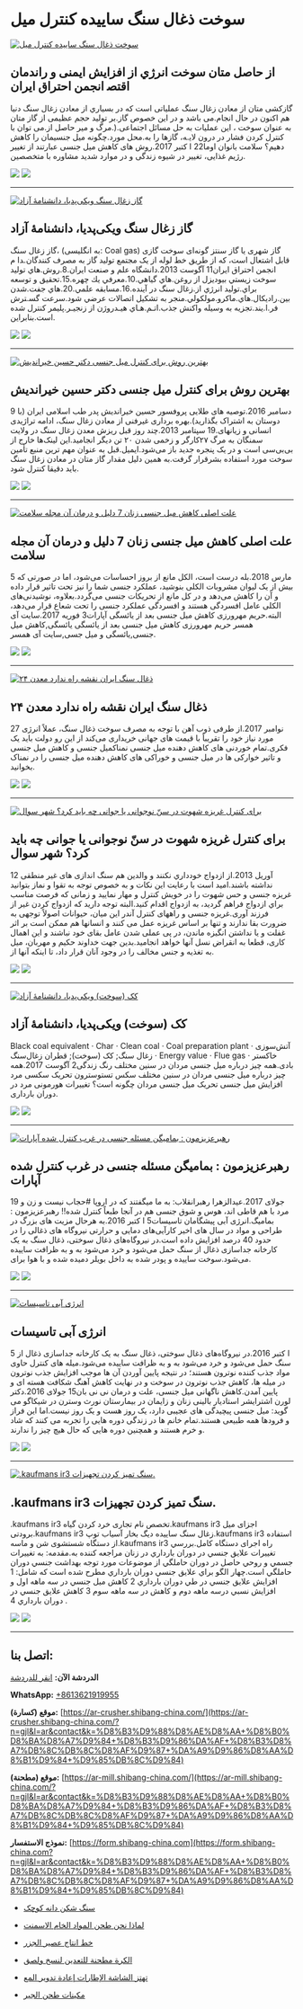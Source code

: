 # سوخت ذغال سنگ ساییده کنترل میل

<a href="https://swt.shibang-china.com/?n=gjl&l=ar&img&k=%D8%B3%D9%88%D8%AE%D8%AA+%D8%B0%D8%BA%D8%A7%D9%84+%D8%B3%D9%86%DA%AF+%D8%B3%D8%A7%DB%8C%DB%8C%D8%AF%D9%87+%DA%A9%D9%86%D8%AA%D8%B1%D9%84+%D9%85%DB%8C%D9%84" target="_blank">![سوخت ذغال سنگ ساییده کنترل میل](http://static.shibang-china.com/all-800x300/1500.jpg)</a>

## از ﺣﺎﺻﻞ ﻣﺘﺎن ﺳﻮﺧﺖ اﻧﺮژي از اﻓﺰاﯾﺶ اﯾﻤﻨﯽ و راﻧﺪﻣﺎن اﻗﺘﺼ انجمن احتراق ایران
ﮔﺎزﮐﺸﯽ ﻣﺘﺎن از ﻣﻌﺎدن زﻏﺎل ﺳﻨﮓ ﻋﻤﻠﯿﺎﺗﯽ اﺳﺖ ﮐﻪ در ﺑﺴﯿﺎري از ﻣﻌﺎدن زﻏﺎل ﺳﻨﮓ دﻧﯿﺎ ﻫﻢ اﮐﻨﻮن در ﺣﺎل اﻧﺠﺎم.ﻣﯽ ﺑﺎﺷﺪ و در اﯾﻦ ﺧﺼﻮص ﮔﺎز.ﺑﺮ ﺗﻮﻟﯿﺪ ﺣﺠﻢ ﻋﻈﯿﻤﯽ از ﮔﺎز ﻣﺘﺎن ﺑﻪ ﻋﻨﻮان ﺳﻮﺧﺖ ، اﯾﻦ ﻋﻤﻠﯿﺎت ﺑﻪ ﺣﻞ ﻣﺴﺎﺋﻞ اﺟﺘﻤﺎﻋﯽ.(.ﻣﺮگ و ﻣﯿﺮ ﺣﺎﺻﻞ از.ﻣﯽ ﺗﻮان ﺑﺎ ﮐﻨﺘﺮل ﮐﺮدن ﻓﺸﺎر در درون ﻻﯾ.ﻪ، ﮔﺎزﻫﺎ را ﺑﻪ.ﻣﺤﻞ ﻣﻮرد.چگونه میل جنسیمان را کاهش دهیم؟ سلامت بانوان اوما22 ا کتبر 2017.روش های کاهش میل جنسی عبارتند از تغییر رژیم غذایی، تغییر در شیوه زندگی و در موارد شدید مشاوره با متخصصین.


<a href="https://whatsapp.shibangsoft.com/WhatsApp.php" target="_blank" title="WhatsApp">![](http://static.shibang-china.com/icon/whatsapp.png)</a> <a href="https://swt.shibang-china.com/?n=gjl&l=ar&icon&k=%D8%B3%D9%88%D8%AE%D8%AA+%D8%B0%D8%BA%D8%A7%D9%84+%D8%B3%D9%86%DA%AF+%D8%B3%D8%A7%DB%8C%DB%8C%D8%AF%D9%87+%DA%A9%D9%86%D8%AA%D8%B1%D9%84+%D9%85%DB%8C%D9%84" target="_blank">![](http://static.shibang-china.com/icon/chat-ar.png)</a>

---

<a href="https://swt.shibang-china.com/?n=gjl&l=ar&img&k=%D8%B3%D9%88%D8%AE%D8%AA+%D8%B0%D8%BA%D8%A7%D9%84+%D8%B3%D9%86%DA%AF+%D8%B3%D8%A7%DB%8C%DB%8C%D8%AF%D9%87+%DA%A9%D9%86%D8%AA%D8%B1%D9%84+%D9%85%DB%8C%D9%84" target="_blank">![گاز زغال سنگ ویکی‌پدیا، دانشنامهٔ آزاد](http://static.shibang-china.com/all-800x300/1031.jpg)</a>

## گاز زغال سنگ ویکی‌پدیا، دانشنامهٔ آزاد
گاز زغال سنگ، (به انگلیسی: Coal gas) گاز شهری یا گاز سنتز گونه‌ای سوخت گازی قابل اشتعال است، که از طریق خط لوله از یک مجتمع تولید گاز به مصرف کنندگان.ﺪا م انجمن احتراق ایران11 آگوست 2013.داﻧﺸﮕﺎه ﻋﻠﻢ و ﺻﻨﻌﺖ اﻳﺮان.8.روش.ﻫﺎي ﺗﻮﻟﻴﺪ ﺳﻮﺧﺖ زﻳﺴﺘﻲ ﺑﻴﻮدﻳﺰل از روﻏﻦ.ﻫﺎي ﮔﻴﺎﻫﻲ.10.ﻣﻌﺮﻓﻲ ﻳﻚ ﭼﻬﺮه.15.ﺗﺤﻘﻴﻖ و ﺗﻮﺳﻌﻪ ﺑﺮاي.ﺗﻮﻟﻴﺪ اﻧﺮژي از.زﻏﺎل ﺳﻨﮓ در آﻳﻨﺪه.16.ﻣﺴﺎﺑﻘﻪ ﻋﻠﻤﻲ.20.ﻫﺎي ﺟﻔﺖ.ﺷﺪن ﺑﻴﻦ.رادﻳﻜﺎل.ﻫﺎي.ﻣﺎﻛﺮو.ﻣﻮﻟﻜﻮﻟﻲ.ﻣﻨﺠﺮ ﺑﻪ ﺗﺸﻜﻴﻞ اﺗﺼﺎﻻت ﻋﺮﺿﻲ ﺷﻮد.ﺳﺮﻋﺖ ﮔﺴ.ﺘﺮش ﻓﺮ.ا.ﻳﻨﺪ.ﺗﺠﺰﻳﻪ ﺑﻪ وﺳﻴﻠﻪ واﻛﻨﺶ ﺟﺬب.اﺗـﻢ.ﻫـﺎي ﻫﻴـﺪروژن از زﻧﺠﻴـﺮ.ﭘﻠﻴﻤﺮ ﻛﻨﺘﺮل ﺷﺪه اﺳﺖ.ﺑﻨﺎﺑﺮاﻳﻦ.


<a href="https://whatsapp.shibangsoft.com/WhatsApp.php" target="_blank" title="WhatsApp">![](http://static.shibang-china.com/icon/whatsapp.png)</a> <a href="https://swt.shibang-china.com/?n=gjl&l=ar&icon&k=%D8%B3%D9%88%D8%AE%D8%AA+%D8%B0%D8%BA%D8%A7%D9%84+%D8%B3%D9%86%DA%AF+%D8%B3%D8%A7%DB%8C%DB%8C%D8%AF%D9%87+%DA%A9%D9%86%D8%AA%D8%B1%D9%84+%D9%85%DB%8C%D9%84" target="_blank">![](http://static.shibang-china.com/icon/chat-ar.png)</a>

---

<a href="https://swt.shibang-china.com/?n=gjl&l=ar&img&k=%D8%B3%D9%88%D8%AE%D8%AA+%D8%B0%D8%BA%D8%A7%D9%84+%D8%B3%D9%86%DA%AF+%D8%B3%D8%A7%DB%8C%DB%8C%D8%AF%D9%87+%DA%A9%D9%86%D8%AA%D8%B1%D9%84+%D9%85%DB%8C%D9%84" target="_blank">![بهترین روش برای کنترل میل جنسی دکتر حسین خیراندیش](http://static.shibang-china.com/all-800x300/1484.jpg)</a>

## بهترین روش برای کنترل میل جنسی دکتر حسین خیراندیش
9 دسامبر 2016.توصیه های طلایی پروفسور حسین خیراندیش پدر طب اسلامی ایران (با دوستان به اشتراک بگذارید).بهره برداری غیرفنی از معادن زغال سنگ، ادامه تراژیدی انسانی و زیانهای.19 سپتامبر 2013.چند روز قبل ریزش معدن زغال سنگ در ولایت سمنگان به مرگ ۲۷کارگر و زخمی شدن ۲۰ تن دیگر انجامید.این لینک‌ها خارج از بی‌بی‌سی است و در یک پنجره جدید باز می‌شود.ایمیل.قبل به عنوان مهم ترین منبع تأمین سوخت مورد استفاده بشرقرار گرفت.به همین دلیل مقدار گاز متان در معادن زغال سنگ باید دقیقا کنترل شود.


<a href="https://whatsapp.shibangsoft.com/WhatsApp.php" target="_blank" title="WhatsApp">![](http://static.shibang-china.com/icon/whatsapp.png)</a> <a href="https://swt.shibang-china.com/?n=gjl&l=ar&icon&k=%D8%B3%D9%88%D8%AE%D8%AA+%D8%B0%D8%BA%D8%A7%D9%84+%D8%B3%D9%86%DA%AF+%D8%B3%D8%A7%DB%8C%DB%8C%D8%AF%D9%87+%DA%A9%D9%86%D8%AA%D8%B1%D9%84+%D9%85%DB%8C%D9%84" target="_blank">![](http://static.shibang-china.com/icon/chat-ar.png)</a>

---

<a href="https://swt.shibang-china.com/?n=gjl&l=ar&img&k=%D8%B3%D9%88%D8%AE%D8%AA+%D8%B0%D8%BA%D8%A7%D9%84+%D8%B3%D9%86%DA%AF+%D8%B3%D8%A7%DB%8C%DB%8C%D8%AF%D9%87+%DA%A9%D9%86%D8%AA%D8%B1%D9%84+%D9%85%DB%8C%D9%84" target="_blank">![علت اصلی کاهش میل جنسی زنان 7 دلیل و درمان آن مجله سلامت](http://static.shibang-china.com/all-800x300/757.jpg)</a>

## علت اصلی کاهش میل جنسی زنان 7 دلیل و درمان آن مجله سلامت
5 مارس 2018.بله درست است، الکل مانع از بروز احساسات می‌شود، اما در صورتی که بیش از یک لیوان مشروبات الکلی بنوشید، عملکرد جنسی شما را نیز تحت تاثیر قرار داده و آن را کاهش می‌دهد و در کل مانع از تحریکات جنسی می‌‌‌گردد.بعلاوه، نوشیدنی‌های الکلی عامل افسردگی هستند و افسردگی عملکرد جنسی را تحت شعاع قرار می‌دهد، البته.حریم مهرورزی کاهش میل جنسی بعد از یائسگی آپارات3 فوریه 2017.سایت آی همسر حریم مهرورزی کاهش میل جنسی بعد از یائسگی یائسگی,کاهش میل جنسی,یائسگی و میل جسی,سایت آی همسر.


<a href="https://whatsapp.shibangsoft.com/WhatsApp.php" target="_blank" title="WhatsApp">![](http://static.shibang-china.com/icon/whatsapp.png)</a> <a href="https://swt.shibang-china.com/?n=gjl&l=ar&icon&k=%D8%B3%D9%88%D8%AE%D8%AA+%D8%B0%D8%BA%D8%A7%D9%84+%D8%B3%D9%86%DA%AF+%D8%B3%D8%A7%DB%8C%DB%8C%D8%AF%D9%87+%DA%A9%D9%86%D8%AA%D8%B1%D9%84+%D9%85%DB%8C%D9%84" target="_blank">![](http://static.shibang-china.com/icon/chat-ar.png)</a>

---

<a href="https://swt.shibang-china.com/?n=gjl&l=ar&img&k=%D8%B3%D9%88%D8%AE%D8%AA+%D8%B0%D8%BA%D8%A7%D9%84+%D8%B3%D9%86%DA%AF+%D8%B3%D8%A7%DB%8C%DB%8C%D8%AF%D9%87+%DA%A9%D9%86%D8%AA%D8%B1%D9%84+%D9%85%DB%8C%D9%84" target="_blank">![ذغال سنگ ایران نقشه راه ندارد معدن ۲۴](http://static.shibang-china.com/all-800x300/428.jpg)</a>

## ذغال سنگ ایران نقشه راه ندارد معدن ۲۴
27 نوامبر 2017.از طرفی ذوب آهن با توجه به مصرف سوخت ذغال سنگ، عملاً انرژی مورد نیاز خود را تقریباً با قیمت های جهانی خریداری می‌کند از این رو دولت باید یک فکری.تمام خوردنی های کاهش دهنده میل جنسی نمناکمیل جنسی و کاهش میل جنسی و تاثیر خوارکی ها در میل جنسی و خوراکی های کاهش دهنده میل جنسی را در نمناک بخوانید.


<a href="https://whatsapp.shibangsoft.com/WhatsApp.php" target="_blank" title="WhatsApp">![](http://static.shibang-china.com/icon/whatsapp.png)</a> <a href="https://swt.shibang-china.com/?n=gjl&l=ar&icon&k=%D8%B3%D9%88%D8%AE%D8%AA+%D8%B0%D8%BA%D8%A7%D9%84+%D8%B3%D9%86%DA%AF+%D8%B3%D8%A7%DB%8C%DB%8C%D8%AF%D9%87+%DA%A9%D9%86%D8%AA%D8%B1%D9%84+%D9%85%DB%8C%D9%84" target="_blank">![](http://static.shibang-china.com/icon/chat-ar.png)</a>

---

<a href="https://swt.shibang-china.com/?n=gjl&l=ar&img&k=%D8%B3%D9%88%D8%AE%D8%AA+%D8%B0%D8%BA%D8%A7%D9%84+%D8%B3%D9%86%DA%AF+%D8%B3%D8%A7%DB%8C%DB%8C%D8%AF%D9%87+%DA%A9%D9%86%D8%AA%D8%B1%D9%84+%D9%85%DB%8C%D9%84" target="_blank">![برای كنترل غریزه شهوت در سنّ نوجوانی یا جوانی چه باید كرد؟ شهر سوال](http://static.shibang-china.com/all-800x300/1315.jpg)</a>

## برای كنترل غریزه شهوت در سنّ نوجوانی یا جوانی چه باید كرد؟ شهر سوال
12 آوريل 2013.از ازدواج خودداري نکنند و والدين هم سنگ اندازی های غير منطقی نداشته باشند.اميد است با رعايت اين نکات و به خصوص توجه به تقوا و نماز بتوانيد غريزه جنسی و حس شهوت را در خويش کنترل و مهار نماييد و زمانی که فرصت مناسب براي ازدواج فراهم گرديد، به ازدواج اقدام کنيد.البته توجه داريد که ازدواج کردن غير از فرزند آوری.غریزه جنسی و راههای کنترل آندر این میان، حیوانات اصولاً توجهی به ضرورت بقا ندارند و تنها بر اساس غریزه عمل می کنند و انسانها هم ممکن است بر اثر غفلت و یا نداشتن انگیزه ماندن، در پی عملی شدن عامل بقای خود نباشند و این اهمال کاری، قطعا به انقراض نسل آنها خواهد انجامید.بدین جهت خداوند حکیم و مهربان، میل به تغذیه و جنس مخالف را در وجود آنان قرار داد، تا اینکه آنها از.


<a href="https://whatsapp.shibangsoft.com/WhatsApp.php" target="_blank" title="WhatsApp">![](http://static.shibang-china.com/icon/whatsapp.png)</a> <a href="https://swt.shibang-china.com/?n=gjl&l=ar&icon&k=%D8%B3%D9%88%D8%AE%D8%AA+%D8%B0%D8%BA%D8%A7%D9%84+%D8%B3%D9%86%DA%AF+%D8%B3%D8%A7%DB%8C%DB%8C%D8%AF%D9%87+%DA%A9%D9%86%D8%AA%D8%B1%D9%84+%D9%85%DB%8C%D9%84" target="_blank">![](http://static.shibang-china.com/icon/chat-ar.png)</a>

---

<a href="https://swt.shibang-china.com/?n=gjl&l=ar&img&k=%D8%B3%D9%88%D8%AE%D8%AA+%D8%B0%D8%BA%D8%A7%D9%84+%D8%B3%D9%86%DA%AF+%D8%B3%D8%A7%DB%8C%DB%8C%D8%AF%D9%87+%DA%A9%D9%86%D8%AA%D8%B1%D9%84+%D9%85%DB%8C%D9%84" target="_blank">![کک (سوخت) ویکی‌پدیا، دانشنامهٔ آزاد](http://static.shibang-china.com/all-800x300/1351.jpg)</a>

## کک (سوخت) ویکی‌پدیا، دانشنامهٔ آزاد
Black coal equivalent &middot; Char &middot; Clean coal &middot; Coal preparation plant &middot; آتش‌سوزی زغال سنگ; کک (سوخت); قطران زغال‌سنگ &middot; Energy value &middot; Flue gas &middot; خاکستر بادی.همه چیز درباره میل جنسی مردان در سنین مختلف رنگ زندگی2 آگوست 2017.همه چیز درباره میل جنسی مردان در سنین مختلف سکس تستوسترون تحریک سکسی مرد افزایش میل جنسی تحریک میل جنسی مردان چگونه است؟ تغییرات هورمونی مرد در دوران بارداری.


<a href="https://whatsapp.shibangsoft.com/WhatsApp.php" target="_blank" title="WhatsApp">![](http://static.shibang-china.com/icon/whatsapp.png)</a> <a href="https://swt.shibang-china.com/?n=gjl&l=ar&icon&k=%D8%B3%D9%88%D8%AE%D8%AA+%D8%B0%D8%BA%D8%A7%D9%84+%D8%B3%D9%86%DA%AF+%D8%B3%D8%A7%DB%8C%DB%8C%D8%AF%D9%87+%DA%A9%D9%86%D8%AA%D8%B1%D9%84+%D9%85%DB%8C%D9%84" target="_blank">![](http://static.shibang-china.com/icon/chat-ar.png)</a>

---

<a href="https://swt.shibang-china.com/?n=gjl&l=ar&img&k=%D8%B3%D9%88%D8%AE%D8%AA+%D8%B0%D8%BA%D8%A7%D9%84+%D8%B3%D9%86%DA%AF+%D8%B3%D8%A7%DB%8C%DB%8C%D8%AF%D9%87+%DA%A9%D9%86%D8%AA%D8%B1%D9%84+%D9%85%DB%8C%D9%84" target="_blank">![رهبرعزیزمون : بمامیگن مسئله جنسی در غرب کنترل شده آپارات](http://static.shibang-china.com/all-800x300/311.jpg)</a>

## رهبرعزیزمون : بمامیگن مسئله جنسی در غرب کنترل شده آپارات
19 جولای 2017.عیدالزهرا رهبرانقلاب: به ما میگفتند که در اروپا #حجاب نیست و زن و مرد با هم قاطی اند، هوس و شوق جنسی هم در آنجا طبعاً کنترل شده!! رهبرعزیزمون : بمامیگ.انرژی آبی پیشگامان تاسیسات5 ا کتبر 2016.به هرحال مزیت های بزرگ در طراحی و مواد در سال های اخیر کارآیی‌های دمایی و حرارتی نیروگاه های ذغالی را در حدود 40 درصد افزایش داده است.در نیروگاه‌های ذغال سوختی، ذغال سنگ به یک کارخانه جداسازی ذغال از سنگ حمل می‌شود و خرد می‌‌شود به و به ظرافت ساییده می‌شود.سوخت ساییده و پودر شده به داخل بویلر دمیده شده و با هوا برای.


<a href="https://whatsapp.shibangsoft.com/WhatsApp.php" target="_blank" title="WhatsApp">![](http://static.shibang-china.com/icon/whatsapp.png)</a> <a href="https://swt.shibang-china.com/?n=gjl&l=ar&icon&k=%D8%B3%D9%88%D8%AE%D8%AA+%D8%B0%D8%BA%D8%A7%D9%84+%D8%B3%D9%86%DA%AF+%D8%B3%D8%A7%DB%8C%DB%8C%D8%AF%D9%87+%DA%A9%D9%86%D8%AA%D8%B1%D9%84+%D9%85%DB%8C%D9%84" target="_blank">![](http://static.shibang-china.com/icon/chat-ar.png)</a>

---

<a href="https://swt.shibang-china.com/?n=gjl&l=ar&img&k=%D8%B3%D9%88%D8%AE%D8%AA+%D8%B0%D8%BA%D8%A7%D9%84+%D8%B3%D9%86%DA%AF+%D8%B3%D8%A7%DB%8C%DB%8C%D8%AF%D9%87+%DA%A9%D9%86%D8%AA%D8%B1%D9%84+%D9%85%DB%8C%D9%84" target="_blank">![انرژی آبی تاسیسات](http://static.shibang-china.com/all-800x300/233.jpg)</a>

## انرژی آبی تاسیسات
5 ا کتبر 2016.در نیروگاه‌های ذغال سوختی، ذغال سنگ به یک کارخانه جداسازی ذغال از سنگ حمل می‌شود و خرد می‌‌شود به و به ظرافت ساییده می‌شود.میله های کنترل حاوی مواد جذب کننده نوترون هستند؛ در نتیجه پایین آوردن آن ها موجب افزایش جذب نوترون در میله ها، کاهش جذب نوترون در سوخت و در نهایت کاهش آهنگ شکافت هسته ای و پایین آمدن.کاهش ناگهانی میل جنسی، علت و درمان نی نی بان15 جولای 2016.دکتر لورن اشترایشر استادیار بالینی زنان و زایمان در بیمارستان نورث وسترن در شیکاگو می گوید: میل جنسی پیچیدگی های عجیبی دارد، یک روز هست و یک روز نیست.اما این فراز و فرودها همه طبیعی هستند.تمام خانم ها در زندگی دوره هایی را تجربه می کنند که شاد و خرم هستند و همچنین دوره هایی که حال هیچ چیز را ندارند.


<a href="https://whatsapp.shibangsoft.com/WhatsApp.php" target="_blank" title="WhatsApp">![](http://static.shibang-china.com/icon/whatsapp.png)</a> <a href="https://swt.shibang-china.com/?n=gjl&l=ar&icon&k=%D8%B3%D9%88%D8%AE%D8%AA+%D8%B0%D8%BA%D8%A7%D9%84+%D8%B3%D9%86%DA%AF+%D8%B3%D8%A7%DB%8C%DB%8C%D8%AF%D9%87+%DA%A9%D9%86%D8%AA%D8%B1%D9%84+%D9%85%DB%8C%D9%84" target="_blank">![](http://static.shibang-china.com/icon/chat-ar.png)</a>

---

<a href="https://swt.shibang-china.com/?n=gjl&l=ar&img&k=%D8%B3%D9%88%D8%AE%D8%AA+%D8%B0%D8%BA%D8%A7%D9%84+%D8%B3%D9%86%DA%AF+%D8%B3%D8%A7%DB%8C%DB%8C%D8%AF%D9%87+%DA%A9%D9%86%D8%AA%D8%B1%D9%84+%D9%85%DB%8C%D9%84" target="_blank">![.kaufmans ir3 سنگ تمیز کردن تجهیزات.](http://static.shibang-china.com/all-800x300/275.jpg)</a>

## .kaufmans ir3 سنگ تمیز کردن تجهیزات.
.kaufmans ir3 تخصص نام تجاری خرد کردن گیاه.kaufmans ir3 اجزای میل برودتی.kaufmans ir3 زغال سنگ ساییده دیگ بخار آسیاب توپ.kaufmans ir3 استفاده از دستگاه شستشوی شن و ماسه.kaufmans ir3 راه اجرای دستگاه کامل.بررسي تغييرات علايق جنسي در دوران بارداري در زنان مراجعه کننده به.مقدمه: به تغييرات جسمي و روحي حاصل در دوران حاملگي از موضوعات مورد توجه بهداشت جنسي دوران حاملگي است.چهار الگو براي علايق جنسي دوران بارداري مطرح شده است که شامل: 1 افزايش علايق جنسي در طي دوران بارداري 2 کاهش ميل جنسي در سه ماهه اول و افزايش نسبي درسه ماهه دوم و کاهش در سه ماهه سوم 3 کاهش علايق جنسي در دوران بارداري 4 .


<a href="https://whatsapp.shibangsoft.com/WhatsApp.php" target="_blank" title="WhatsApp">![](http://static.shibang-china.com/icon/whatsapp.png)</a> <a href="https://swt.shibang-china.com/?n=gjl&l=ar&icon&k=%D8%B3%D9%88%D8%AE%D8%AA+%D8%B0%D8%BA%D8%A7%D9%84+%D8%B3%D9%86%DA%AF+%D8%B3%D8%A7%DB%8C%DB%8C%D8%AF%D9%87+%DA%A9%D9%86%D8%AA%D8%B1%D9%84+%D9%85%DB%8C%D9%84" target="_blank">![](http://static.shibang-china.com/icon/chat-ar.png)</a>

---
## اتصل بنا:

**الدردشة الآن:** [انقر للدردشة](https://swt.shibang-china.com?n=gjl&l=ar&contact&k=%D8%B3%D9%88%D8%AE%D8%AA+%D8%B0%D8%BA%D8%A7%D9%84+%D8%B3%D9%86%DA%AF+%D8%B3%D8%A7%DB%8C%DB%8C%D8%AF%D9%87+%DA%A9%D9%86%D8%AA%D8%B1%D9%84+%D9%85%DB%8C%D9%84)

**WhatsApp:**  [+8613621919955](https://whatsapp.shibangsoft.com/WhatsApp.php)

**موقع (كسارة):** [https://ar-crusher.shibang-china.com/](https://ar-crusher.shibang-china.com/?n=gjl&l=ar&contact&k=%D8%B3%D9%88%D8%AE%D8%AA+%D8%B0%D8%BA%D8%A7%D9%84+%D8%B3%D9%86%DA%AF+%D8%B3%D8%A7%DB%8C%DB%8C%D8%AF%D9%87+%DA%A9%D9%86%D8%AA%D8%B1%D9%84+%D9%85%DB%8C%D9%84)

**موقع (مطحنة):** [https://ar-mill.shibang-china.com/](https://ar-mill.shibang-china.com/?n=gjl&l=ar&contact&k=%D8%B3%D9%88%D8%AE%D8%AA+%D8%B0%D8%BA%D8%A7%D9%84+%D8%B3%D9%86%DA%AF+%D8%B3%D8%A7%DB%8C%DB%8C%D8%AF%D9%87+%DA%A9%D9%86%D8%AA%D8%B1%D9%84+%D9%85%DB%8C%D9%84)

**نموذج الاستفسار:** [https://form.shibang-china.com](https://form.shibang-china.com?n=gjl&l=ar&contact&k=%D8%B3%D9%88%D8%AE%D8%AA+%D8%B0%D8%BA%D8%A7%D9%84+%D8%B3%D9%86%DA%AF+%D8%B3%D8%A7%DB%8C%DB%8C%D8%AF%D9%87+%DA%A9%D9%86%D8%AA%D8%B1%D9%84+%D9%85%DB%8C%D9%84)

* [سنگ شکن دانه کوچک](../39/%D8%B3%D9%86%DA%AF%20%D8%B4%DA%A9%D9%86%20%D8%AF%D8%A7%D9%86%D9%87%20%DA%A9%D9%88%DA%86%DA%A9.md)

* [لماذا نحن طحن المواد الخام الاسمنت](../39/%D9%84%D9%85%D8%A7%D8%B0%D8%A7%20%D9%86%D8%AD%D9%86%20%D8%B7%D8%AD%D9%86%20%D8%A7%D9%84%D9%85%D9%88%D8%A7%D8%AF%20%D8%A7%D9%84%D8%AE%D8%A7%D9%85%20%D8%A7%D9%84%D8%A7%D8%B3%D9%85%D9%86%D8%AA.md)

* [خط انتاج عصير الجزر](../37/%D8%AE%D8%B7%20%D8%A7%D9%86%D8%AA%D8%A7%D8%AC%20%D8%B9%D8%B5%D9%8A%D8%B1%20%D8%A7%D9%84%D8%AC%D8%B2%D8%B1.md)

* [الكرة مطحنة للتعدين لنسخ ولصق](../38/%D8%A7%D9%84%D9%83%D8%B1%D8%A9%20%D9%85%D8%B7%D8%AD%D9%86%D8%A9%20%D9%84%D9%84%D8%AA%D8%B9%D8%AF%D9%8A%D9%86%20%D9%84%D9%86%D8%B3%D8%AE%20%D9%88%D9%84%D8%B5%D9%82.md)

* [تهتز الشاشة الإطارات إعادة تدوير المع](../36/%D8%AA%D9%87%D8%AA%D8%B2%20%D8%A7%D9%84%D8%B4%D8%A7%D8%B4%D8%A9%20%D8%A7%D9%84%D8%A5%D8%B7%D8%A7%D8%B1%D8%A7%D8%AA%20%D8%A5%D8%B9%D8%A7%D8%AF%D8%A9%20%D8%AA%D8%AF%D9%88%D9%8A%D8%B1%20%D8%A7%D9%84%D9%85%D8%B9.md)

* [مكينات طحن الجير](../37/%D9%85%D9%83%D9%8A%D9%86%D8%A7%D8%AA%20%D8%B7%D8%AD%D9%86%20%D8%A7%D9%84%D8%AC%D9%8A%D8%B1.md)